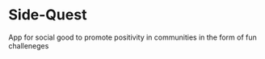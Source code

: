 # Side-Quest
App for social good to promote positivity in communities in the form of fun challeneges
